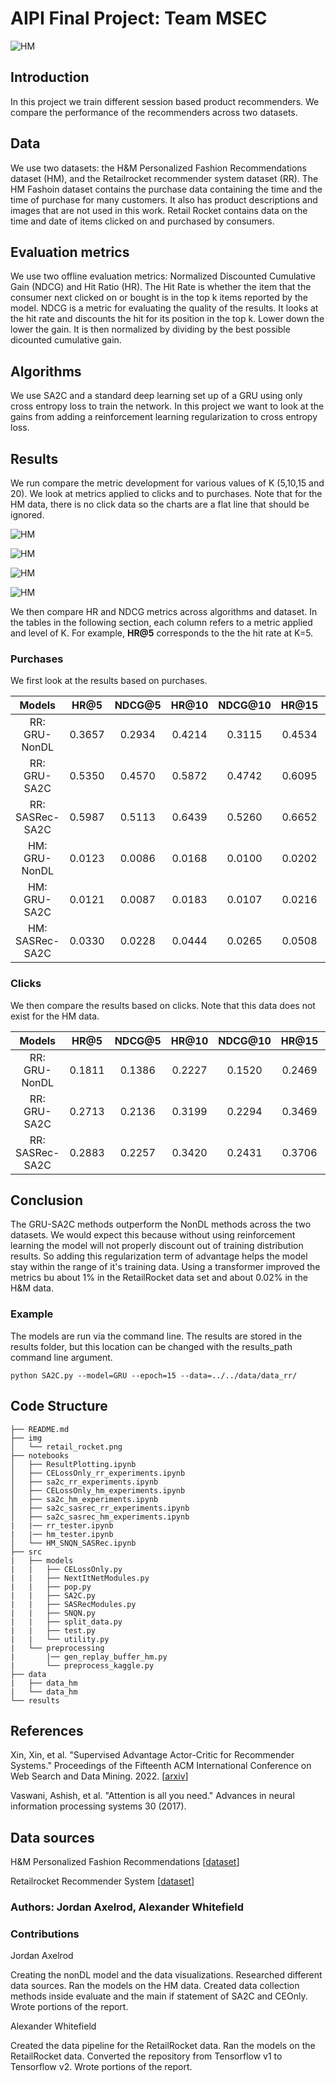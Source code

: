 # AIPI Final Project: Team MSEC

![HM](./img/retail_rocket.png)



## Introduction

In this project we train different session based product recommenders. We compare the performance of the recommenders across two datasets.

## Data

We use two datasets: the H&M Personalized Fashion Recommendations dataset (HM), and the Retailrocket recommender system dataset (RR). The HM Fashoin dataset contains the purchase data containing the time and the time of purchase for many customers. It also has product descriptions and images that are not used in this work. Retail Rocket contains data on the time and date of items clicked on and purchased by consumers.


## Evaluation metrics

We use two offline evaluation metrics: Normalized Discounted Cumulative Gain (NDCG) and Hit Ratio (HR). The Hit Rate is whether the item that the consumer next clicked on or bought is in the top k items reported by the model. NDCG is a metric for evaluating the quality of the results. It looks at the hit rate and discounts the hit for its position in the top k. Lower down the lower the gain. It is then normalized by dividing by the best possible dicounted cumulative gain.


## Algorithms

We use SA2C and a standard deep learning set up of a GRU using only cross entropy loss to train the network. In this project we want to look at the gains from adding a reinforcement learning regularization to cross entropy loss.

## Results

We run compare the metric development for various values of K (5,10,15 and 20). We look at metrics applied to clicks and to purchases. Note that for the HM data, there is no click data so the charts are a flat line that should be ignored.

![HM](./results/charts/SA2CResultsRetailRocketresults.png)

![HM](./results/charts/CELossOnlyResultsRetailRocketresults.png)

![HM](./results/charts/SA2CResultsHMresults.png)

![HM](./results/charts/CELossOnlyHMresults.png)


We then compare HR and NDCG metrics across algorithms and dataset. In the tables in the following section, each column refers to a metric applied and level of K. For example, **HR@5** corresponds to the the hit rate at K=5.

### Purchases

We first look at the results based on purchases. 

| **Models**         | **HR@5** | **NDCG@5** | **HR@10** | **NDCG@10** | **HR@15** | **NDCG@15** | **HR@20** | **NDCG@20** |
| :---------:        | :------: | :------:   | :-------: | :-------:   | :-------: | :-------:   | :-------: | :-------:   |
| RR: GRU-NonDL   |   0.3657  |  0.2934    |  0.4214   |   0.3115    |  0.4534  |  0.3199      |   0.4717  |   0.3242     | 
| RR: GRU-SA2C   |   0.5350  |   0.4570    |   0.5872   |   0.4742    |   0.6095  |   0.4801    | 0.6263  |    0.4841     | 
| RR: SASRec-SA2C   |   0.5987  |  0.5113    |  0.6439   |   0.5260    |  0.6652  |  0.5317      |   0.6798  |   0.5351    | 
| HM: GRU-NonDL   |  0.0123  |  0.0086   |  0.0168   |   0.0100    |  0.0202  |  0.0109      | 0.0226 |   0.0115     | 
| HM: GRU-SA2C   |  0.0121  |   0.0087   |  0.0183   |   0.0107    |   0.0216  |  0.0116     | 0.0242  |   0.0122     | 
| HM: SASRec-SA2C   |   0.0330 |  0.0228    |  0.0444   |   0.0265    |  0.0508  |  0.0282    |   0.0554  |   0.02929    | 


### Clicks

We then compare the results based on clicks. Note that this data does not exist for the HM data.

| **Models**         | **HR@5** | **NDCG@5** | **HR@10** | **NDCG@10** | **HR@15** | **NDCG@15** | **HR@20** | **NDCG@20** |
| :---------:        | :------: | :------:   | :-------: | :-------:   | :-------: | :-------:   | :-------: | :-------:   |
| RR: GRU-NonDL   |  0.1811  |  0.1386    |  0.2227   |   0.1520    |  0.2469  |  0.1585      | 0.2637   |   0.1625     | 
| RR: GRU-SA2C   |  0.2713  |  0.2136    |  0.3199   |   0.2294    |   0.3469  |  0.2365     | 0.3649  |   0.2408     | 
| RR: SASRec-SA2C   |   0.2883  |  0.2257    |  0.3420   |   0.2431    |  0.3706  |  0.2507      |   0.3901  |   0.2553    | 


## Conclusion

The GRU-SA2C methods outperform the NonDL methods across the two datasets. We would expect this because without using reinforcement learning the model will not properly discount out of training distribution results. So adding this regularization term of advantage helps the model stay within the range of it's training data. Using a transformer improved the metrics bu about 1% in the RetailRocket data set and about 0.02% in the H&M data.


### Example

The models are run via the command line. The results are stored in the results folder, but this location can be changed with the results_path command line argument. 

```
python SA2C.py --model=GRU --epoch=15 --data=../../data/data_rr/
```

## Code Structure
```
├── README.md
├── img
│   └── retail_rocket.png
├── notebooks
│   ├── ResultPlotting.ipynb
│   ├── CELossOnly_rr_experiments.ipynb
│   ├── sa2c_rr_experiments.ipynb
│   ├── CELossOnly_hm_experiments.ipynb
│   ├── sa2c_hm_experiments.ipynb
│   ├── sa2c_sasrec_rr_experiments.ipynb
│   ├── sa2c_sasrec_hm_experiments.ipynb
|   |── rr_tester.ipynb
|   |── hm_tester.ipynb
│   └── HM_SNQN_SASRec.ipynb
├── src
|   ├── models
|   |   ├── CELossOnly.py
|   |   ├── NextItNetModules.py
|   |   ├── pop.py
|   |   ├── SA2C.py
|   |   ├── SASRecModules.py
|   |   ├── SNQN.py
|   |   ├── split_data.py
|   |   ├── test.py
|   |   └── utility.py
|   └── preprocessing
|       |── gen_replay_buffer_hm.py
|       └── preprocess_kaggle.py
├── data
|   ├── data_hm
|   └── data_hm
└── results

```


## References


Xin, Xin, et al. "Supervised Advantage Actor-Critic for Recommender Systems." Proceedings of the Fifteenth ACM International Conference on Web Search and Data Mining. 2022.
[<a href="https://arxiv.org/abs/2111.03474 ">arxiv</a>]

Vaswani, Ashish, et al. "Attention is all you need." Advances in neural information processing systems 30 (2017).



## Data sources

H&M Personalized Fashion Recommendations  [<a href="https://www.kaggle.com/competitions/h-and-m-personalized-fashion-recommendations/data?select=transactions_train.csv">dataset</a>]

Retailrocket Recommender System [<a href="https://www.kaggle.com/datasets/retailrocket/ecommerce-dataset?select=category_tree.csv
">dataset</a>]


### Authors: Jordan Axelrod, Alexander Whitefield

### Contributions

Jordan Axelrod

Creating the nonDL model and the data visualizations. Researched different data sources. Ran the models on the HM data. Created data collection methods inside evaluate and the main if statement of SA2C and CEOnly. Wrote portions of the report. 

Alexander Whitefield

Created the data pipeline for the RetailRocket data. Ran the models on the RetailRocket data. Converted the repository from Tensorflow v1 to Tensorflow v2. Wrote portions of the report. 
